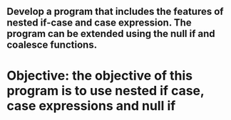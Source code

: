 ## Develop a program that includes the features of nested if-case and case expression. The program can be extended using the null if and coalesce functions.

# Objective: the objective of this program is to use nested if case, case expressions and null if 

